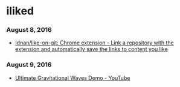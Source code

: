 # iliked
### August 8, 2016
- [Idnan/like-on-git: Chrome extension - Link a repository with the extension and automatically save the links to content you like](https://github.com/Idnan/like-on-git) 

### August 9, 2016
- [Ultimate Gravitational Waves Demo - YouTube](https://www.youtube.com/watch?v=dw7U3BYMs4U) 
